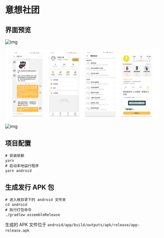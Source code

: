 # 意想社团

## 界面预览

![img](./img/screenshoot1.png)

![img](./img/screenshoot2.png)

![img](./img/screenshoot3.png)

## 项目配置

```
# 安装依赖
yarn
# 启动本地运行程序
yarn android
```

## 生成发行 APK 包

```
# 进入根目录下的 android 文件夹
cd android
# 执行打包命令
./gradlew assembleRelease
```

生成的 APK 文件位于 `android/app/build/outputs/apk/release/app-release.apk`
